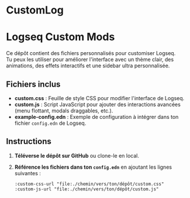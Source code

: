 # CustomLog
# Logseq Custom Mods

Ce dépôt contient des fichiers personnalisés pour customiser Logseq.  
Tu peux les utiliser pour améliorer l'interface avec un thème clair, des animations, des effets interactifs et une sidebar ultra personnalisée.

## Fichiers inclus

- **custom.css** : Feuille de style CSS pour modifier l'interface de Logseq.
- **custom.js** : Script JavaScript pour ajouter des interactions avancées (menu flottant, modals draggables, etc.).
- **example-config.edn** : Exemple de configuration à intégrer dans ton fichier `config.edn` de Logseq.

## Instructions

1. **Téléverse le dépôt sur GitHub** ou clone-le en local.

2. **Référence les fichiers dans ton `config.edn`** en ajoutant les lignes suivantes :

   ```edn
   :custom-css-url "file:./chemin/vers/ton/dépôt/custom.css"
   :custom-js-url "file:./chemin/vers/ton/dépôt/custom.js"
